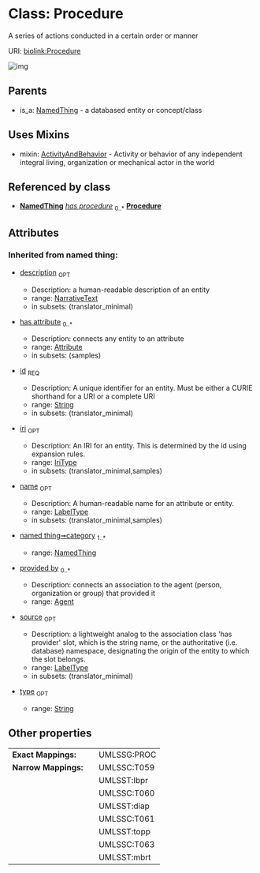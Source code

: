 
# Class: Procedure


A series of actions conducted in a certain order or manner

URI: [biolink:Procedure](https://w3id.org/biolink/vocab/Procedure)


![img](http://yuml.me/diagram/nofunky;dir:TB/class/[Treatment]-%20has%20procedure%200..*>[Procedure&#124;id(i):string;iri(i):iri_type%20%3F;type(i):string%20%3F;name(i):label_type%20%3F;description(i):narrative_text%20%3F;source(i):label_type%20%3F],[Procedure]uses%20-.->[ActivityAndBehavior],[NamedThing]^-[Procedure],[Treatment],[NamedThing],[Attribute],[Agent],[ActivityAndBehavior])

## Parents

 *  is_a: [NamedThing](NamedThing.md) - a databased entity or concept/class

## Uses Mixins

 *  mixin: [ActivityAndBehavior](ActivityAndBehavior.md) - Activity or behavior of any independent integral living, organization or mechanical actor in the world

## Referenced by class

 *  **[NamedThing](NamedThing.md)** *[has procedure](has_procedure.md)*  <sub>0..*</sub>
  **[Procedure](Procedure.md)**

## Attributes


### Inherited from named thing:

 * [description](description.md)  <sub>OPT</sub>

     * Description: a human-readable description of an entity
     * range: [NarrativeText](types/NarrativeText.md)
     * in subsets: (translator_minimal)
 * [has attribute](has_attribute.md)  <sub>0..*</sub>

     * Description: connects any entity to an attribute
     * range: [Attribute](Attribute.md)
     * in subsets: (samples)
 * [id](id.md)  <sub>REQ</sub>

     * Description: A unique identifier for an entity. Must be either a CURIE shorthand for a URI or a complete URI
     * range: [String](types/String.md)
     * in subsets: (translator_minimal)
 * [iri](iri.md)  <sub>OPT</sub>

     * Description: An IRI for an entity. This is determined by the id using expansion rules.
     * range: [IriType](types/IriType.md)
     * in subsets: (translator_minimal,samples)
 * [name](name.md)  <sub>OPT</sub>

     * Description: A human-readable name for an attribute or entity.
     * range: [LabelType](types/LabelType.md)
     * in subsets: (translator_minimal,samples)
 * [named thing➞category](named_thing_category.md)  <sub>1..*</sub>

     * range: [NamedThing](NamedThing.md)
 * [provided by](provided_by.md)  <sub>0..*</sub>

     * Description: connects an association to the agent (person, organization or group) that provided it
     * range: [Agent](Agent.md)
 * [source](source.md)  <sub>OPT</sub>

     * Description: a lightweight analog to the association class 'has provider' slot, which is the string name, or the authoritative (i.e. database) namespace, designating the origin of the entity to which the slot belongs.
     * range: [LabelType](types/LabelType.md)
     * in subsets: (translator_minimal)
 * [type](type.md)  <sub>OPT</sub>

     * range: [String](types/String.md)

## Other properties

|  |  |  |
| --- | --- | --- |
| **Exact Mappings:** | | UMLSSG:PROC |
| **Narrow Mappings:** | | UMLSSC:T059 |
|  | | UMLSST:lbpr |
|  | | UMLSSC:T060 |
|  | | UMLSST:diap |
|  | | UMLSSC:T061 |
|  | | UMLSST:topp |
|  | | UMLSSC:T063 |
|  | | UMLSST:mbrt |

